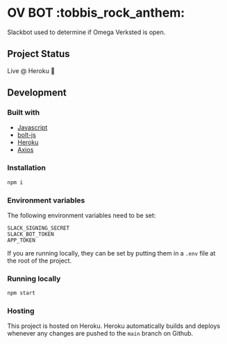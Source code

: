 # OV BOT :tobbis_rock_anthem:

Slackbot used to determine if Omega Verksted is open.

## Project Status

Live @ Heroku 🚀

## Development

### Built with

- [Javascript](https://javascript.com/)
- [bolt-js](https://github.com/slackapi/bolt-js)
- [Heroku](https://heroku.com/)
- [Axios](https://www.npmjs.com/package/axios)

### Installation

```bash
npm i
```

### Environment variables

The following environment variables need to be set:

```text
SLACK_SIGNING_SECRET
SLACK_BOT_TOKEN
APP_TOKEN
```

If you are running locally, they can be set by putting them in a `.env` file at the root of the project.

### Running locally

```bash
npm start
```

### Hosting

This project is hosted on Heroku. Heroku automatically builds and deploys whenever any changes are pushed to the `main` branch on Github.
